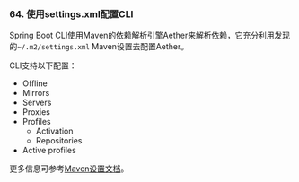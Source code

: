 ### 64. 使用settings.xml配置CLI
Spring Boot CLI使用Maven的依赖解析引擎Aether来解析依赖，它充分利用发现的`~/.m2/settings.xml` Maven设置去配置Aether。

CLI支持以下配置：

* Offline
* Mirrors
* Servers
* Proxies
* Profiles
  * Activation
  
  * Repositories
* Active profiles 

更多信息可参考[Maven设置文档](https://maven.apache.org/settings.html)。
